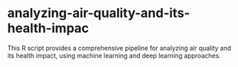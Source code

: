 # analyzing-air-quality-and-its-health-impac
This R script provides a comprehensive pipeline for analyzing air quality and its health impact, using machine learning and deep learning approaches. 
